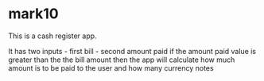 # mark10
This is a cash register app.

It has two inputs - first bill - second amount paid if the amount paid value is greater than the the bill amount then the app will calculate how much amount is to be paid to the user and how many currency notes
